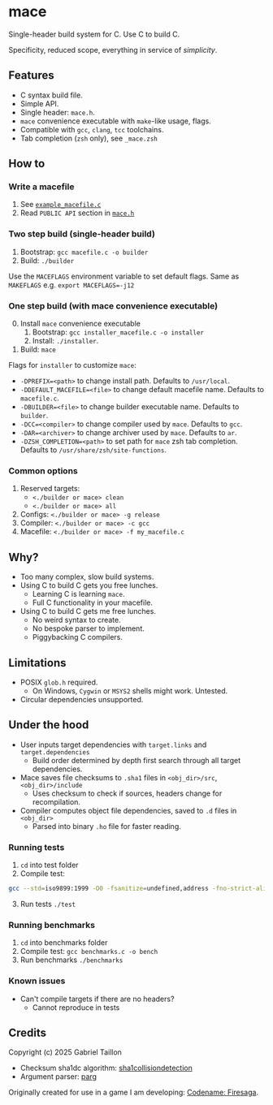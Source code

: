 
# mace

Single-header build system for C.
Use C to build C.

Specificity, reduced scope, everything in service of *simplicity*. 

## Features
- C syntax build file.
- Simple API.
- Single header: `mace.h`.
- `mace` convenience executable with `make`-like usage, flags.
- Compatible with `gcc`, `clang`, `tcc` toolchains.
- Tab completion (`zsh` only), see `_mace.zsh`

## How to
### Write a macefile 
1. See [`example_macefile.c`](example_macefile.c)
2. Read `PUBLIC API` section in [`mace.h`](mace.h)  

### Two step build (single-header build)
1. Bootstrap: `gcc macefile.c -o builder`
2. Build: `./builder` 

Use the `MACEFLAGS` environment variable to set default flags.
Same as `MAKEFLAGS` e.g. `export MACEFLAGS=-j12`

### One step build (with mace convenience executable)
0. Install `mace` convenience executable
    1. Bootstrap: `gcc installer_macefile.c -o installer`
    2. Install: `./installer`. 
1. Build: `mace`

Flags for `installer` to customize `mace`:
- `-DPREFIX=<path>` to change install path. Defaults to `/usr/local`.
- `-DDEFAULT_MACEFILE=<file>` to change default macefile name. Defaults to `macefile.c`.
- `-DBUILDER=<file>` to change builder executable name. Defaults to `builder`.
- `-DCC=<compiler>` to change compiler used by `mace`. Defaults to `gcc`.
- `-DAR=<archiver>` to change archiver used by `mace`. Defaults to `ar`.
- `-DZSH_COMPLETION=<path>` to set path for `mace` zsh tab completion. Defaults to `/usr/share/zsh/site-functions`.

### Common options
1. Reserved targets: 
    - `<./builder or mace> clean`
    - `<./builder or mace> all`
2. Configs: `<./builder or mace> -g release`
3. Compiler: `<./builder or mace> -c gcc`
4. Macefile: `<./builder or mace> -f my_macefile.c`

## Why?
- Too many complex, slow build systems.
- Using C to build C gets you free lunches.
    - Learning C is learning `mace`.
    - Full C functionality in your macefile.
- Using C to build C gets me free lunches.
    - No weird syntax to create.
    - No bespoke parser to implement.
    - Piggybacking C compilers.

## Limitations
- POSIX `glob.h` required.
    - On Windows, `Cygwin` or `MSYS2` shells might work. Untested.
- Circular dependencies unsupported.

## Under the hood
- User inputs target dependencies with `target.links` and `target.dependencies`
    - Build order determined by depth first search through all target dependencies.
- Mace saves file checksums to `.sha1` files in `<obj_dir>/src`, `<obj_dir>/include`
    - Uses checksum to check if sources, headers change for recompilation.
- Compiler computes object file dependencies, saved to `.d` files in `<obj_dir>`
    - Parsed into binary `.ho` file for faster reading.

### Running tests
1. `cd` into test folder
2. Compile test:
```bash
gcc --std=iso9899:1999 -O0 -fsanitize=undefined,address -fno-strict-aliasing -fwrapv -fno-delete-null-pointer-checks -g test.c -o test -I..
```
3. Run tests `./test`

### Running benchmarks
1. `cd` into benchmarks folder
2. Compile test: `gcc benchmarks.c -o bench`
3. Run benchmarks `./benchmarks`

### Known issues
- Can't compile targets if there are no headers?
    - Cannot reproduce in tests

## Credits
Copyright (c) 2025 Gabriel Taillon

- Checksum sha1dc algorithm: [sha1collisiondetection](https://github.com/cr-marcstevens/sha1collisiondetection)
- Argument parser: [parg](https://github.com/jibsen/parg)

Originally created for use in a game I am developing: [Codename: Firesaga](https://gitlab.com/Gabinou/firesagamaker).
